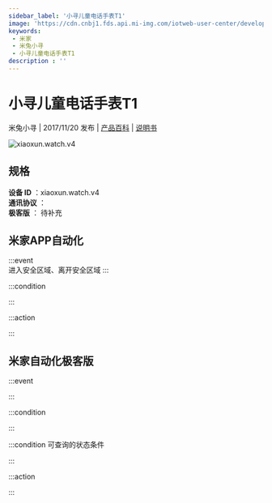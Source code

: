 ```yaml
---
sidebar_label: '小寻儿童电话手表T1'
image: 'https://cdn.cnbj1.fds.api.mi-img.com/iotweb-user-center/developer_1679067442001aFDXiDfk.png?GalaxyAccessKeyId=AKVGLQWBOVIRQ3XLEW&Expires=9223372036854775807&Signature=73qzqExucfPiX4DlLE/x0j5xaIg='
keywords: 
 - 米家
 - 米兔小寻
 - 小寻儿童电话手表T1
description : ''
---
```

# 小寻儿童电话手表T1

米兔小寻 | 2017/11/20 发布 | [产品百科](https://home.mi.com/webapp/content/baike/product/index.html?model=xiaoxun.watch.v4/) | [说明书](https://home.mi.com/views/introduction.html?model=xiaoxun.watch.v4&region=cn)

![xiaoxun.watch.v4](https://cdn.cnbj1.fds.api.mi-img.com/iotweb-user-center/developer_1679067442001aFDXiDfk.png?GalaxyAccessKeyId=AKVGLQWBOVIRQ3XLEW&Expires=9223372036854775807&Signature=73qzqExucfPiX4DlLE/x0j5xaIg=)

## 规格  
> 
**设备 ID** ：xiaoxun.watch.v4  
**通讯协议** ：  
**极客版**  ： 待补充 


## 米家APP自动化  

:::event  
进入安全区域、离开安全区域
:::

:::condition  

:::

:::action   

:::

## 米家自动化极客版  

:::event  

:::

:::condition  

:::

:::condition 可查询的状态条件  

:::

:::action  

:::

        
